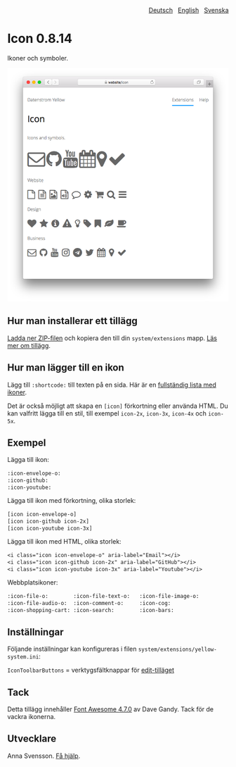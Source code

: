 <p align="right"><a href="README-de.md">Deutsch</a> &nbsp; <a href="README.md">English</a> &nbsp; <a href="README-sv.md">Svenska</a></p>

# Icon 0.8.14

Ikoner och symboler.

![Skärmdump](icon-screenshot.png?raw=true)

## Hur man installerar ett tillägg

[Ladda ner ZIP-filen](https://github.com/annaesvensson/yellow-icon/archive/main.zip) och kopiera den till din `system/extensions` mapp. [Läs mer om tillägg](https://github.com/annaesvensson/yellow-update/tree/main/README-sv.md).

## Hur man lägger till en ikon

Lägg till `:shortcode:` till texten på en sida. Här är en [fullständig lista med ikoner](https://fontawesome.com/icons).

Det är också möjligt att skapa en `[icon]` förkortning eller använda HTML. Du kan valfritt lägga till en stil, till exempel `icon-2x`, `icon-3x`, `icon-4x` och `icon-5x`.

## Exempel

Lägga till ikon:

    :icon-envelope-o:
    :icon-github:
    :icon-youtube:

Lägga till ikon med förkortning, olika storlek:

    [icon icon-envelope-o]
    [icon icon-github icon-2x]
    [icon icon-youtube icon-3x]
    
Lägga till ikon med HTML, olika storlek:

    <i class="icon icon-envelope-o" aria-label="Email"></i>
    <i class="icon icon-github icon-2x" aria-label="GitHub"></i>
    <i class="icon icon-youtube icon-3x" aria-label="Youtube"></i>

Webbplatsikoner:

    :icon-file-o:        :icon-file-text-o:   :icon-file-image-o:
    :icon-file-audio-o:  :icon-comment-o:     :icon-cog:
    :icon-shopping-cart: :icon-search:        :icon-bars:

## Inställningar

Följande inställningar kan konfigureras i filen `system/extensions/yellow-system.ini`:

`IconToolbarButtons` = verktygsfältknappar för [edit-tilläget](https://github.com/annaesvensson/yellow-edit/tree/main/README-sv.md)  

## Tack

Detta tillägg innehåller [Font Awesome 4.7.0](https://github.com/FortAwesome/Font-Awesome) av Dave Gandy. Tack för de vackra ikonerna.

## Utvecklare

Anna Svensson. [Få hjälp](https://datenstrom.se/sv/yellow/help/).
